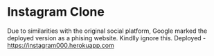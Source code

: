 # Instagram Clone
Due to similarities with the original social platform, Google marked the deployed version as a phising website. Kindlly ignore this.
Deployed - https://instagram000.herokuapp.com
